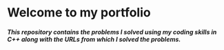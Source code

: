 # Welcome to my portfolio
##### This repository contains the problems I solved using my coding skills in C++ along with the URLs from which I solved the problems.
